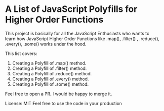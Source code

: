# A List of JavaScript Polyfills for Higher Order Functions

This project is basically for all the JavaScript Enthusiasts who wants to learn how JavaScript Higher Order Functions like .map(),
.filter() , .reduce(), .every(), .some() works under the hood.

This list covers:

1. Creating a Polyfill of .map() method.
2. Creating a Polyfill of .filter() method.
3. Creating a Polyfill of .reduce() method.
4. Creating a Polyfill of .every() method.
5. Creating a Polyfill of .some() method.


Feel free to open a PR. I would be happy to merge it.

License: MIT
Feel free to use the code in your production